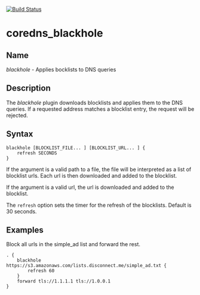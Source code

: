 [![Build Status](https://travis-ci.com/namehole/coredns_blackhole.svg?branch=master)](https://travis-ci.com/namehole/coredns_blackhole)

# coredns_blackhole

## Name

_blackhole_ - Applies bocklists to DNS queries

## Description

The _blackhole_ plugin downloads blocklists and applies them to the DNS queries. If a requested address matches a blocklist entry, the request will be rejected.

## Syntax

```
blackhole [BLOCKLIST_FILE... ] [BLOCKLIST_URL... ] {
    refresh SECONDS
}
```

If the argument is a valid path to a file, the file will be interpreted as a list of blocklist urls. Each url is then downloaded and added to the blocklist.

If the argument is a valid url, the url is downloaded and added to the blocklist.

The `refresh` option sets the timer for the refresh of the blocklists. Default is 30 seconds.

## Examples

Block all urls in the simple_ad list and forward the rest.

```
. {
    blackhole https://s3.amazonaws.com/lists.disconnect.me/simple_ad.txt {
        refresh 60
    }
    forward tls://1.1.1.1 tls://1.0.0.1
}
    
```
